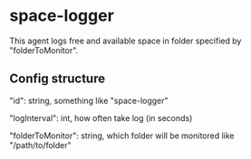 # space-logger

This agent logs free and available space in folder specified by "folderToMonitor".

## Config structure

"id": string, something like "space-logger"

"logInterval": int, how often take log (in seconds)

"folderToMonitor": string, which folder will be monitored like "/path/to/folder"